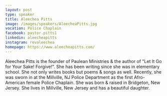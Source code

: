 ```yaml
---
layout: post
type: speaker
title: Aleechea Pitts
image: /images/speakers/AleecheaPitts.jpg
vocation: Police Chaplain
facebook: pastor.pitts1
linkedin: aleecheapitts
instagram: revaleechea
homepage: https://www.aleecheapitts.com/
---
```

Aleechea Pitts is the founder of Paulean Ministries & the author of "Let It Go for Your Sake! Forgive!". She has been writing since she was in elementary school. She not only writes books but poems & songs as well. Recently, she was sworn in at the Millville, NJ Police Department as the first Afro-American female Police Chaplain. She was born & raised in Bridgeton, New Jersey. She lives in Millville, New Jersey and has a beautiful daughter.